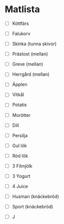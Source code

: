 # Matlista

- [ ] Köttfärs
- [ ] Falukorv
- [ ] Skinka (tunna skivor)
- [ ] Prästost (mellan)
- [ ] Greve (mellan)
- [ ] Herrgård (mellan)

- [ ] Äpplen
- [ ] Vitkål
- [ ] Potatis
- [ ] Morötter
- [ ] Dill
- [ ] Persilja
- [ ] Gul lök
- [ ] Röd lök

- [ ] 3 Filmjölk
- [ ] 3 Yogurt
- [ ] 4 Juice
- [ ] Husman (knäckebröd)
- [ ] Sport (knäckebröd)
- [ ] J
